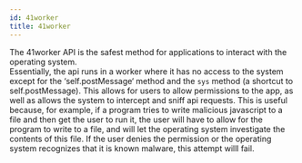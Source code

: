 ```yaml
---
id: 41worker
title: 41worker
---
```

The 41worker API is the safest method for applications to interact with the operating system.  
Essentially, the api runs in a worker where it has no access to the system except for the ‘self.postMessage‘ method and the `sys` method (a shortcut to self.postMessage). This allows for users to allow permissions to the app, as well as allows the system to intercept and sniff api requests. This is useful because, for example, if a program tries to write malicious javascript to a file and then get the user to run it, the user will have to allow for the program to write to a file, and will let the operating system investigate the contents of this file. If the user denies the permission or the operating system recognizes that it is known malware, this attempt willl fail.